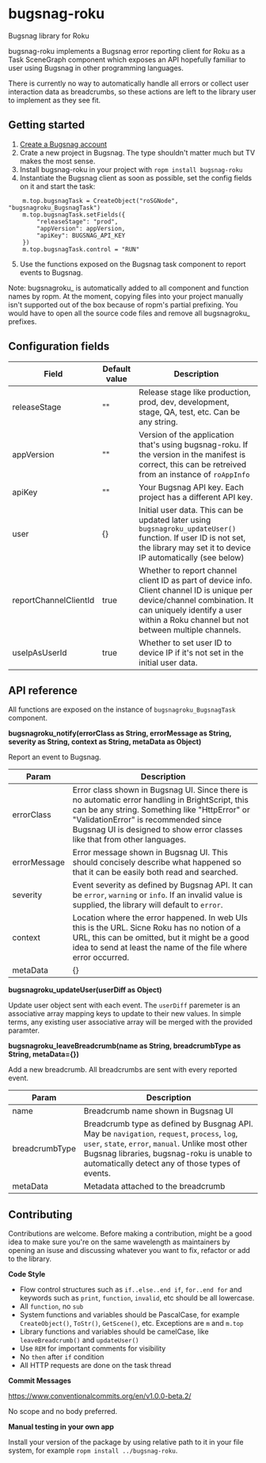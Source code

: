 # bugsnag-roku
Bugsnag library for Roku

bugsnag-roku implements a Bugsnag error reporting client for Roku as a Task SceneGraph component which exposes an API hopefully familiar to user using Bugsnag in other programming languages.

There is currently no way to automatically handle all errors or collect user interaction data as breadcrumbs, so these actions are left to the library user to implement as they see fit.

## Getting started
1. [Create a Bugsnag account](https://www.bugsnag.com)
2. Crate a new project in Bugsnag. The type shouldn't matter much but TV makes the most sense.
3. Install bugsnag-roku in your project with `ropm install bugsnag-roku`
4. Instantiate the Bugsnag client as soon as possible, set the config fields on it and start the task:
```
	m.top.bugsnagTask = CreateObject("roSGNode", "bugsnagroku_BugsnagTask")
	m.top.bugsnagTask.setFields({
		"releaseStage": "prod",
		"appVersion": appVersion,
		"apiKey": BUGSNAG_API_KEY
	})
	m.top.bugsnagTask.control = "RUN"
```
5. Use the functions exposed on the Bugsnag task component to report events to Bugsnag.

Note: bugsnagroku_ is automatically added to all component and function names by ropm. At the moment, copying files into your project manually isn't supported out of the box because of ropm's partial prefixing. You would have to open all the source code files and remove all bugsnagroku_ prefixes.

## Configuration fields

| Field  | Default value | Description |
| ---------- | -------------- | --------------|
| releaseStage | "" | Release stage like production, prod, dev, development, stage, QA, test, etc. Can be any string.
| appVersion | "" | Version of the application that's using bugsnag-roku. If the version in the manifest is correct, this can be retreived from an instance of `roAppInfo`
| apiKey | "" | Your Bugsnag API key. Each project has a different API key.
| user | {} | Initial user data. This can be updated later using `bugsnagroku_updateUser()` function. If user ID is not set, the library may set it to device IP automatically (see below)
| reportChannelClientId | true | Whether to report channel client ID as part of device info. Client channel ID is unique per device/channel combination. It can uniquely identify a user within a Roku channel but not between multiple channels.
| useIpAsUserId | true | Whether to set user ID to device IP if it's not set in the initial user data.

## API reference

All functions are exposed on the instance of `bugsnagroku_BugsnagTask` component.

**bugsnagroku_notify(errorClass as String, errorMessage as String, severity as String, context as String, metaData as Object)**

Report an event to Bugsnag.

| Param  | Description |
| ---------- | -------------- |
| errorClass | Error class shown in Bugsnag UI. Since there is no automatic error handling in BrightScript, this can be any string. Something like "HttpError" or "ValidationError" is recommended since Bugsnag UI is designed to show error classes like that from other languages.
| errorMessage | Error message shown in Bugsnag UI. This should concisely describe what happened so that it can be easily both read and searched.
| severity | Event severity as defined by Bugsnag API. It can be `error`, `warning` or `info`. If an invalid value is supplied, the library will default to `error`.
| context | Location where the error happened. In web UIs this is the URL. Sicne Roku has no notion of a URL, this can be omitted, but it might be a good idea to send at least the name of the file where error occurred.
| metaData | {} | Metadata to attached to event.

**bugsnagroku_updateUser(userDiff as Object)**

Update user object sent with each event. The `userDiff` paremeter is an associative array mapping keys to update to their new values. In simple terms, any existing user associative array will be merged with the provided paramter.

**bugsnagroku_leaveBreadcrumb(name as String, breadcrumbType as String, metaData={})**

Add a new breadcrumb. All breadcrumbs are sent with every reported event.

| Param  | Description |
| ---------- | -------------- |
| name | Breadcrumb name shown in Bugsnag UI
| breadcrumbType | Breadcrumb type as defined by Busgnag API. May be `navigation`, `request`, `process`, `log`, `user`, `state`, `error`, `manual`. Unlike most other Bugsnag libraries, bugsnag-roku is unable to automatically detect any of those types of events.
| metaData | Metadata attached to the breadcrumb

## Contributing

Contributions are welcome. Before making a contribution, might be a good idea to make sure you're on the same wavelength as maintainers by opening an isuse and discussing whatever you want to fix, refactor or add to the library.

**Code Style**

* Flow control structures such as `if..else..end if`, `for..end for` and keywords such as `print`, `function`, `invalid`, etc should be all lowercase.
* All `function`, no `sub`
* System functions and variables should be PascalCase, for example `CreateObject()`, `ToStr()`, `GetScene()`, etc. Exceptions are `m` and `m.top`
* Library functions and variables should be camelCase, like `leaveBreadcrumb()` and `updateUser()`
* Use `REM` for important comments for visibility
* No `then` after `if` condition
* All HTTP requests are done on the task thread

**Commit Messages**

https://www.conventionalcommits.org/en/v1.0.0-beta.2/

No scope and no body preferred.

**Manual testing in your own app**

Install your version of the package by using relative path to it in your file system, for example `ropm install ../bugsnag-roku`.